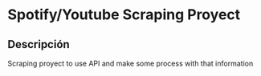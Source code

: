 # Spotify/Youtube Scraping Proyect

## Descripción

Scraping proyect to use API and make some process with that information
